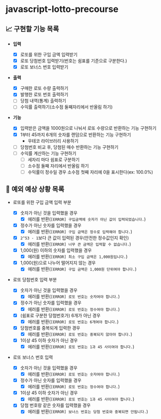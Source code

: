# javascript-lotto-precourse

## 📈 구현할 기능 목록

- **입력**

  - [x] 로또를 위한 구입 금액 입력받기
  - [x] 로또 당첨번호 입력받기(번호는 쉼표를 기준으로 구분한다.)
  - [x] 로또 보너스 번호 입력받기

- **출력**

  - [x] 구매한 로또 수량 출력하기
  - [x] 발행한 로또 번호 출력하기
  - [ ] 당첨 내역(통계) 출력하기
  - [ ] 수익률 출력하기(소수점 둘째자리에서 반올림 하기)

- **기능**

  - [x] 입력받은 금액을 1000원으로 나눠서 로또 수량으로 반환하는 기능 구현하기
  - [x] 1부터 45까지 6개의 숫자를 랜덤으로 반환하는 기능 구현하기
    - 우테코 라이브러리 사용하기
  - [ ] 당첨번호 비교 후, 당첨된 매수 반환하는 기능 구현하기
  - [ ] 수익률 계산하는 기능 구현하기
    - [ ] 세자리 마다 쉼표로 구분하기
    - [ ] 소수점 둘째 자리에서 반올림 하기
    - [ ] 수익률이 정수일 경우 소수점 첫째 자리에 0을 표시한다(ex: 100.0%)

## 🎯 예외 예상 상황 목록

- 로또를 위한 구입 금액 입력 부분

  - [x] 숫자가 아닌 것을 입력했을 경우
    - [x] 에러를 반환(`[ERROR] 구입금액에 숫자가 아닌 값이 입력되었습니다.`)
  - [x] 정수가 아닌 숫자를 입력했을 경우
    - [x] 에러를 반환(`[ERROR] 구입 금액은 정수로 입력해야 합니다.`)
  - [x] `2^53 - 1`보다 큰 값이 입력된 경우(안전한 정수값인지 확인)
    - [x] 에러를 반환(`[ERROR] 너무 큰 금액은 입력할 수 없습니다.`)
  - [x] 1,000(원) 이하의 숫자를 입력했을 경우
    - [x] 에러를 반환(`[ERROR] 최소 구입 금액은 1,000원입니다.`)
  - [x] 1,000(원)으로 나누어 떨어지지 않는 경우
    - [x] 에러를 반환(`[ERROR] 구입 금액은 1,000원 단위여야 합니다.`)

- 로또 당첨번호 입력 부분

  - [x] 숫자가 아닌 것을 입력했을 경우
    - [x] 에러를 반환(`[ERROR] 로또 번호는 숫자여야 합니다.`)
  - [x] 정수가 아닌 숫자를 입력했을 경우
    - [x] 에러를 반환(`[ERROR] 로또 번호는 정수여야 합니다.`)
  - [x] (쉼표로 구분한 당첨번호가) 6개가 아닌 경우
    - [x] 에러를 반환(`[ERROR] 로또 번호는 6개여야 합니다.`)
  - [x] 당첨번호를 중복되게 입력한 경우
    - [x] 에러를 반환(`[ERROR] 로또 번호는 중복되지 않아야 합니다.`)
  - [x] 1이상 45 이하 숫자가 아닌 경우
    - [x] 에러를 반환(`[ERROR] 로또 번호는 1과 45 사이여야 합니다.`)

- 로또 보너스 번호 입력

  - [x] 숫자가 아닌 것을 입력했을 경우
    - [x] 에러를 반환(`[ERROR] 로또 번호는 숫자여야 합니다.`)
  - [x] 정수가 아닌 숫자를 입력했을 경우
    - [x] 에러를 반환(`[ERROR] 로또 번호는 정수여야 합니다.`)
  - [x] 1이상 45 이하 숫자가 아닌 경우
    - [x] 에러를 반환(`[ERROR] 로또 번호는 1과 45 사이여야 합니다.`)
  - [x] 당첨 번호랑 같은 숫자를 입력했을 경우
    - [x] 에러를 반환(`[ERROR] 보너스 번호는 당첨 번호와 중복되면 안됩니다.`)
